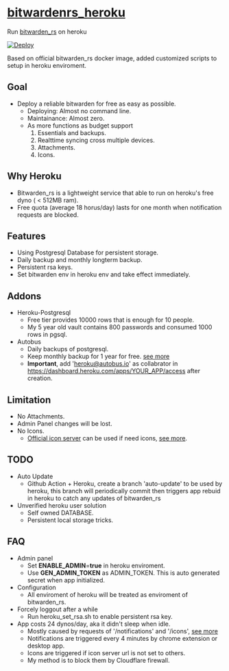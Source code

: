 # [bitwardenrs_heroku](https://github.com/std2main/bitwardenrs_heroku)
Run [bitwarden_rs](https://github.com/dani-garcia/bitwarden_rs) on heroku

[![Deploy](https://www.herokucdn.com/deploy/button.svg)](https://heroku.com/deploy)

Based on official bitwarden_rs docker image, added customized scripts to setup in heroku enviroment.

## Goal
* Deploy a reliable bitwarden for free as easy as possible.
  * Deploying: Almost no command line.
  * Maintainance: Almost zero. 
  * As more functions as budget support
    1. Essentials and backups.
    2. Realttime syncing cross multiple devices.
    3. Attachments.
    4. Icons.

## Why Heroku
* Bitwarden_rs is a lightweight service that able to run on heroku's free dyno ( < 512MB ram).
* Free quota (average 18 horus/day) lasts for one month when notification requests are blocked.

## Features
* Using Postgresql Database for persistent storage.
* Daily backup and monthly longterm backup.
* Persistent rsa keys.
* Set bitwarden env in heroku env and take effect immediately.

## Addons
* Heroku-Postgresql
  * Free tier provides 10000 rows that is enough for 10 people.
  * My 5 year old vault contains 800 passwords and consumed 1000 rows in pgsql.
* Autobus
  * Daily backups of postgresql.
  * Keep monthly backup for 1 year for free. [see more](https://devcenter.heroku.com/articles/autobus#backups-retention-limits)
  * **Important**, add 'heroku@autobus.io' as collabrator in https://dashboard.heroku.com/apps/YOUR_APP/access after creation.

## Limitation
* No Attachments.
* Admin Panel changes will be lost.
* No Icons.
  * [Official icon server](https://icons.bitwarden.net/) can be used if need icons, [see more](https://bitwarden.com/help/article/website-icons/). 

## TODO
* Auto Update
  * Github Action + Heroku, create a branch 'auto-update' to be used by heroku, this branch will periodically commit then triggers app rebuid in heroku to catch any updates of bitwarden_rs
* Unverified heroku user solution
  * Self owned DATABASE.
  * Persistent local storage tricks.

## FAQ
* Admin panel
  * Set **ENABLE_ADMIN**=**true** in heroku enviroment.
  * Use **GEN_ADMIN_TOKEN** as ADMIN_TOKEN. This is auto generated secret when app initialized.
* Configuration
  * All enviroment of heroku will be treated as enviroment of bitwarden_rs.
* Forcely loggout after a while
  * Run heroku_set_rsa.sh to enable persistent rsa key.
* App costs 24 dynos/day, aka it didn't sleep when idle.
  * Mostly caused by requests of '/notifications' and '/icons', [see more](https://github.com/dani-garcia/bitwarden_rs/issues/126)
  * Notifications are triggered every 4 minutes by chrome extension or desktop app.
  * Icons are triggered if icon server url is not set to others.
  * My method is to block them by Cloudflare firewall. 
